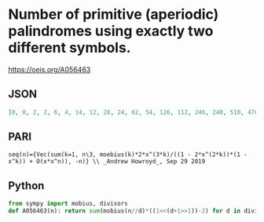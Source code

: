 # Number of primitive \(aperiodic\) palindromes using exactly two different symbols\.
https://oeis.org/A056463
## JSON
```JSON
[0, 0, 2, 2, 6, 4, 14, 12, 28, 24, 62, 54, 126, 112, 246, 240, 510, 476, 1022, 990, 2030, 1984, 4094, 4020, 8184, 8064, 16352, 16254, 32766, 32484, 65534, 65280, 131006, 130560, 262122, 261576, 524286, 523264, 1048446, 1047540, 2097150, 2094988, 4194302, 4192254]
```
## PARI
```PARI
seq(n)={Vec(sum(k=1, n\3, moebius(k)*2*x^(3*k)/((1 - 2*x^(2*k))*(1 - x^k)) + O(x*x^n)), -n)} \\ _Andrew Howroyd_, Sep 29 2019
```
## Python
```Python
from sympy import mobius, divisors
def A056463(n): return sum(mobius(n//d)*((1<<(d+1>>1))-2) for d in divisors(n, generator=True)) # _Chai Wah Wu_, Feb 18 2024
```
